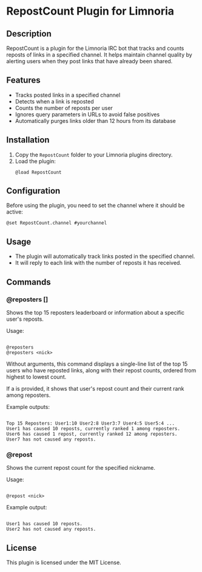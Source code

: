 # RepostCount Plugin for Limnoria

## Description

RepostCount is a plugin for the Limnoria IRC bot that tracks and counts reposts of links in a specified channel. It helps maintain channel quality by alerting users when they post links that have already been shared.

## Features

- Tracks posted links in a specified channel
- Detects when a link is reposted
- Counts the number of reposts per user
- Ignores query parameters in URLs to avoid false positives
- Automatically purges links older than 12 hours from its database

## Installation

1. Copy the `RepostCount` folder to your Limnoria plugins directory.
2. Load the plugin:
   ```
   @load RepostCount
   ```

## Configuration

Before using the plugin, you need to set the channel where it should be active:

```
@set RepostCount.channel #yourchannel
```

## Usage

- The plugin will automatically track links posted in the specified channel.
- It will reply to each link with the number of reposts it has received.

## Commands

### @reposters [<nick>]

Shows the top 15 reposters leaderboard or information about a specific user's reposts.

Usage:
```

@reposters
@reposters <nick>
```

Without arguments, this command displays a single-line list of the top 15 users who have reposted links, along with their repost counts, ordered from highest to lowest count.

If a <nick> is provided, it shows that user's repost count and their current rank among reposters.

Example outputs:
```

Top 15 Reposters: User1:10 User2:8 User3:7 User4:5 User5:4 ...
User1 has caused 10 reposts, currently ranked 1 among reposters.
User6 has caused 1 repost, currently ranked 12 among reposters.
User7 has not caused any reposts.
```

### @repost <nick>

Shows the current repost count for the specified nickname.

Usage:
```

@repost <nick>
```

Example output:
```

User1 has caused 10 reposts.
User2 has not caused any reposts.
```

## License

This plugin is licensed under the MIT License.